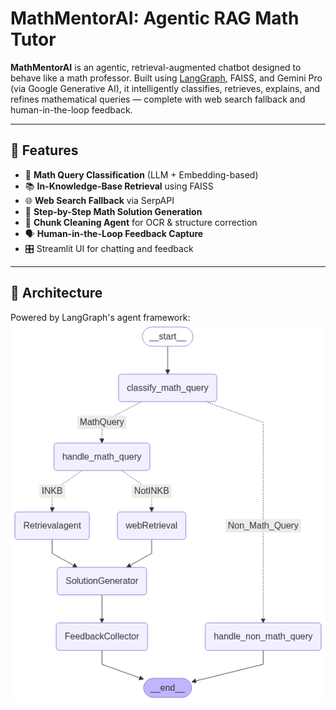 # MathMentorAI: Agentic RAG Math Tutor

**MathMentorAI** is an agentic, retrieval-augmented chatbot designed to behave like a math professor. Built using [LangGraph](https://github.com/langchain-ai/langgraph), FAISS, and Gemini Pro (via Google Generative AI), it intelligently classifies, retrieves, explains, and refines mathematical queries — complete with web search fallback and human-in-the-loop feedback.

---

## 🚀 Features

- 🔎 **Math Query Classification** (LLM + Embedding-based)
- 📚 **In-Knowledge-Base Retrieval** using FAISS
- 🌐 **Web Search Fallback** via SerpAPI
- 🧠 **Step-by-Step Math Solution Generation**
- 🧹 **Chunk Cleaning Agent** for OCR & structure correction
- 🗣️ **Human-in-the-Loop Feedback Capture**
- 🎛️ Streamlit UI for chatting and feedback

---

## 🧱 Architecture

Powered by LangGraph's agent framework:
![workflow](workflow.png)


